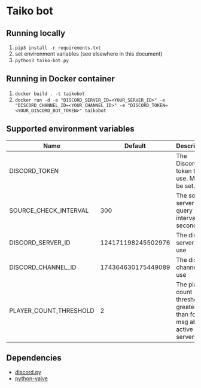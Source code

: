 # Taiko bot

## Running locally

1.  `pip3 install -r requirements.txt`
2.  set environment variables (see elsewhere in this document)
3.  `python3 taiko-bot.py`

## Running in Docker container

1.  `docker build . -t taikobot`
2.  `docker run -d -e "DISCORD_SERVER_ID=<YOUR_SERVER_ID>" -e "DISCORD_CHANNEL_ID=<YOUR_CHANNEL_ID>" -e "DISCORD_TOKEN=<YOUR_DISCORD_BOT_TOKEN>" taikobot`

## Supported environment variables

| Name                   | Default            | Description                                                                 |
| ---------------------- | ------------------ | --------------------------------------------------------------------------- |
| DISCORD_TOKEN          |                    | The Discord bot token to use. MUST be set.                                  |
| SOURCE_CHECK_INTERVAL  | 300                | The source server query interval in seconds                                 |
| DISCORD_SERVER_ID      | 124171198245502976 | The discord server to use                                                   |
| DISCORD_CHANNEL_ID     | 174364630175449089 | The discord channel to use                                                  |
| PLAYER_COUNT_THRESHOLD | 2                  | The player count threshold, if greater than forces msg about active servers |

## Dependencies

- [discord.py](https://github.com/Rapptz/discord.py)
- [python-valve](https://github.com/serverstf/python-valve)

